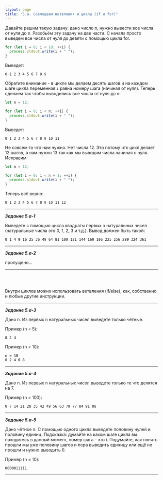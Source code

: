 ```yaml
---
layout: page
title: "5.a. Совмещаем ветвления и циклы (if и for)"
---
```


Давайте решим такую задачу: дано число n, нужно вывести все числа от нуля до n. Разобьём эту задачу на две части. С начала просто выведем все числа от нуля до девяти с помощью цикла for.

```js
for (let i = 0; i < 10; ++i) {
  process.stdout.write(i + " ");
}
```

Выведет:

```
0 1 2 3 4 5 6 7 8 9
```

Обратите внимание - в цикле мы делаем десять шагов и на каждом шаге цикла переменная `i` равна номеру шага (начиная от нуля). Теперь сделаем так чтобы выводились все числа от нуля до n.

```js
let n = 12;

for (let i = 0; i < n; ++i) {
  process.stdout.write(i + " ");
}
```

Выведет:

```
0 1 2 3 4 5 6 7 8 9 10 11
```

Не совсем то что нам нужно. Нет числа 12. Это потому что цикл делает 12 шагов, а нам нужно 13 так как мы выводим числа начиная с нуля. Исправим:

```js
let n = 12;

for (let i = 0; i < n + 1; ++i) {
  process.stdout.write(i + " ");
}
```

Теперь всё верно:

```
0 1 2 3 4 5 6 7 8 9 10 11 12
```

---

_**Задание 5.a-1**_

Выведете с помощью цикла квадраты первых n натуральных чисел (натуральные числа это 0, 1, 2, 3 и т.д.). Вывод должен быть такой:

```
0 1 4 9 16 25 36 49 64 81 100 121 144 169 196 225 256 289 324 361
```

---

_**Задание 5.a-2**_

пропущено...

---

<br><br>

Внутри циклов можно использовать ветвления (if/else), как, собственно и любые другие инструкции.

---

_**Задание 5.a-3**_

Дано n. Из первых n натуральных чисел выведете только чётные.

Пример (n = 5):

```
0 2 4
```

Пример (n = 10):

```
n = 10
0 2 4 6 8
```

---

_**Задание 5.a-4**_

Дано n. Из первых n натуральных чисел выведете только те что делятся на 7.

Пример (n = 100):

```
0 7 14 21 28 35 42 49 56 63 70 77 84 91 98
```

---

_**Задание 5.a-5**_

Дано чётное n. С помощью одного цикла выведете половину нулей и половину единиц. Подсказка: думайте на каком шаге цикла вы находитесь в данный момент, номер шага - это i. Подумайте, как понять прошли мы уже половину шагов и пора выводить единицу или ещё не прошли и нужно выводить 0.

Пример (n = 10):

```
0000011111
```

---
